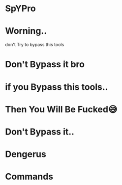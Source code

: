 # SpYPro

# Worning.. 

don't Try to bypass this tools

# Don't Bypass it bro
# if you Bypass this tools..
# Then You Will Be Fucked😅
# Don't Bypass it..
# Dengerus

# Commands
